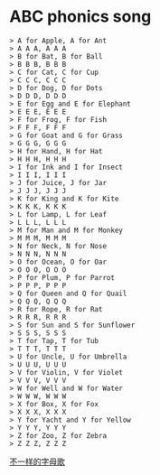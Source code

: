 # ABC phonics song

    > A for Apple, A for Ant
    > A A A, A A A
    > B for Bat, B for Ball
    > B B B, B B B
    > C for Cat, C for Cup
    > C C C, C C C
    > D for Dog, D for Dots
    > D D D, D D D
    > E for Egg and E for Elephant
    > E E E, E E E
    > F for Frog, F for Fish
    > F F F, F F F
    > G for Goat and G for Grass
    > G G G, G G G
    > H for Hand, H for Hat
    > H H H, H H H
    > I for Ink and I for Insect
    > I I I, I I I
    > J for Juice, J for Jar
    > J J J, J J J
    > K for King and K for Kite
    > K K K, K K K
    > L for Lamp, L for Leaf
    > L L L, L L L
    > M for Man and M for Monkey
    > M M M, M M M
    > N for Neck, N for Nose
    > N N N, N N N
    > O for Ocean, O for Oar
    > O O O, O O O
    > P for Plum, P for Parrot
    > P P P, P P P
    > Q for Queen and Q for Quail
    > Q Q Q, Q Q Q
    > R for Rope, R for Rat
    > R R R, R R R
    > S for Sun and S for Sunflower
    > S S S, S S S
    > T for Tap, T for Tub
    > T T T, T T T
    > U for Uncle, U for Umbrella
    > U U U, U U U
    > V for Violin, V for Violet
    > V V V, V V V
    > W for Well and W for Water
    > W W W, W W W
    > X for Box, X for Fox
    > X X X, X X X
    > Y for Yacht and Y for Yellow
    > Y Y Y, Y Y Y
    > Z for Zoo, Z for Zebra
    > Z Z Z, Z Z Z

[不一样的字母歌](https://zhuanlan.zhihu.com/p/100441561)
